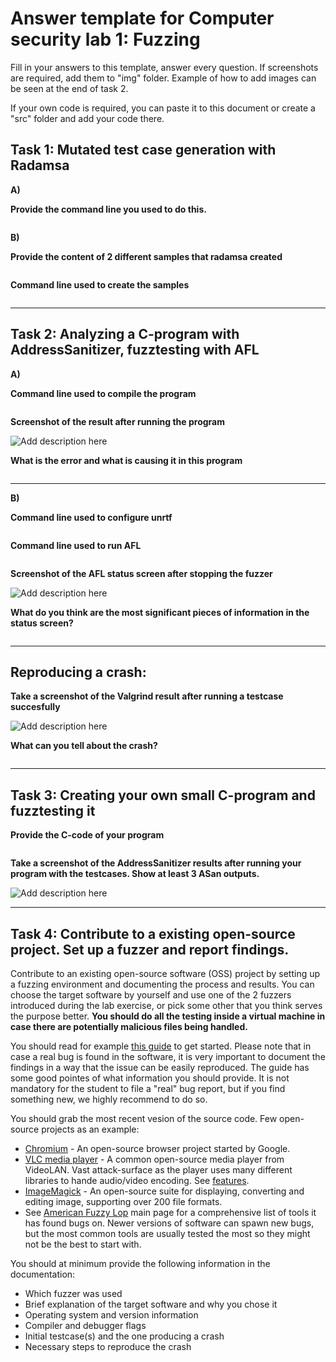# **Answer template for Computer security lab 1: Fuzzing**

Fill in your answers to this template, answer every question. If screenshots are required, add them to "img" folder. Example of how to add images can be seen at the end of task 2.

If your own code is required, you can paste it to this document or create a "src" folder and add your code there.
## **Task 1**: Mutated test case generation with Radamsa

**A)** 

**Provide the command line you used to do this.**
```
```

 **B)** 


**Provide the content of 2 different samples that radamsa created**
```
```

**Command line used to create the samples**
```
```
---
## **Task 2**: Analyzing a C-program with AddressSanitizer, fuzztesting with AFL
**A)** 

**Command line used to compile the program**
```
```
**Screenshot of the result after running the program**

![](img/Placeholder.jpg  "Add description here")


**What is the error and what is causing it in this program**
```
```
---

**B)**

**Command line used to configure unrtf**
```
```
**Command line used to run AFL**
```
```
**Screenshot of the AFL status screen after stopping the fuzzer**

![](img/Placeholder.jpg  "Add description here")

**What do you think are the most significant pieces of information in the status screen?**
```
```
---
## Reproducing a crash:

**Take a screenshot of the Valgrind result after running a testcase succesfully**

![](img/Placeholder.jpg  "Add description here")

**What can you tell about the crash?**
```
```
---
## **Task 3**: Creating your own small C-program and fuzztesting it



**Provide the C-code of your program**
```C

```
**Take a screenshot of the AddressSanitizer results after running your program with the testcases. Show at least 3 ASan outputs.**

![](img/Placeholder.jpg  "Add description here")

---
## **Task 4**: Contribute to a existing open-source project. Set up a fuzzer and report findings.

Contribute to an existing open-source software (OSS) project by setting up a fuzzing environment and documenting the process and results. You can choose the target software by yourself and use one of the 2 fuzzers introduced during the lab exercise, or pick some other that you think serves the purpose better. **You should do all the testing inside a virtual machine in case there are potentially malicious files being handled.**

You should read for example [this guide](https://github.com/ouspg/fuzz-testing-beginners-guide) to get started. Please note that in case a real bug is found in the software, it is very important to document the findings in a way that the issue can be easily reproduced. The guide has some good pointes of what information you should provide. It is not mandatory for the student to file a "real" bug report, but if you find something new, we highly recommend to do so.

You should grab the most recent vesion of the source code. Few open-source projects as an example:

- [Chromium](https://www.chromium.org/Home) - An open-source browser project started by Google.
- [VLC media player](https://www.videolan.org/vlc/index.html) - A common open-source media player from VideoLAN. Vast attack-surface as the player uses many different libraries to hande audio/video encoding. See [features](https://www.videolan.org/vlc/features.html).
- [ImageMagick](https://www.imagemagick.org/script/index.php) - An open-source suite for displaying, converting and editing image, supporting over 200 file formats.
- See [American Fuzzy Lop](http://lcamtuf.coredump.cx/afl/) main page for a comprehensive list of tools it has found bugs on. Newer versions of software can spawn new bugs, but the most common tools are usually tested the most so they might not be the best to start with.

You should at minimum provide the following information in the documentation:
- Which fuzzer was used
- Brief explanation of the target software and why you chose it
- Operating system and version information
- Compiler and debugger flags
- Initial testcase(s) and the one producing a crash
- Necessary steps to reproduce the crash
